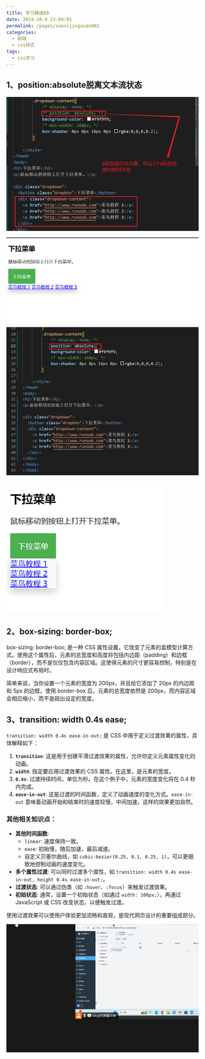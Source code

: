 ```yaml
---
title: 学习精选68
date: 2024-10-4 23:04:01
permalink: /pages/xuexijingxuan002
categories: 
  - 前端
  - css样式
tags: 
  - css学习
---
```




## 1、position:absolute脱离文本流状态

![image-20241004233432064](assets/image-20241004233432064.png)

![image-20241004233523352](assets/image-20241004233523352.png)



![image-20241004233539973](assets/image-20241004233539973.png)

![image-20241004233602574](assets/image-20241004233602574.png)

## 2、box-sizing: border-box;
box-sizing: border-box; 是一种 CSS 属性设置，它改变了元素的盒模型计算方式。使用这个属性后，元素的总宽度和高度将包括内边距（padding）和边框（border），而不是仅仅包含内容区域。这使得元素的尺寸更容易控制，特别是在设计响应式布局时。

简单来说，当你设置一个元素的宽度为 200px，并且给它添加了 20px 的内边距和 5px 的边框，使用 border-box 后，元素的总宽度依然是 200px，而内容区域会相应缩小，而不是超出设定的宽度。

## 3、transition: width 0.4s ease;
`transition: width 0.4s ease-in-out;` 是 CSS 中用于定义过渡效果的属性，具体解释如下：

1. **`transition`**: 这是用于创建平滑过渡效果的属性，允许你定义元素属性变化的动画。
2. **`width`**: 指定要应用过渡效果的 CSS 属性。在这里，是元素的宽度。
3. **`0.4s`**: 过渡持续时间，单位为秒。在这个例子中，元素的宽度变化将在 0.4 秒内完成。
4. **`ease-in-out`**: 这是过渡的时间函数，定义了动画速度的变化方式。`ease-in-out` 意味着动画开始和结束时的速度较慢，中间加速，这样的效果更加自然。

### 其他相关知识点：

- **其他时间函数**:
  - `linear`: 速度保持一致。
  - `ease`: 初始慢，随后加速，最后减速。
  - 自定义贝塞尔曲线，如 `cubic-bezier(0.25, 0.1, 0.25, 1)`，可以更细致地控制动画的速度变化。
- **多个属性过渡**: 可以同时过渡多个属性，如 `transition: width 0.4s ease-in-out, height 0.4s ease-in-out;`。
- **过渡状态**: 可以通过伪类（如 `:hover`、`:focus`）来触发过渡效果。
- **初始状态**: 通常，设置一个初始状态（如通过 `width: 100px;`），再通过 JavaScript 或 CSS 改变状态，以便触发过渡。

使用过渡效果可以使用户体验更加流畅和直观，是现代网页设计的重要组成部分。



![alt text](<assets/241008 161146.gif>)
